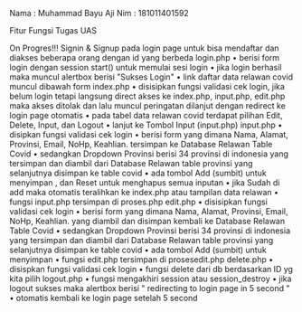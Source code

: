 Nama : Muhammad Bayu Aji
Nim : 181011401592

Fitur Fungsi Tugas UAS

On Progres!!! Signin & Signup pada login page untuk bisa mendaftar dan diakses beberapa orang dengan id yang berbeda
login.php
•	berisi form login dengan session start() untuk memulai sesi login
•	jika login berhasil maka muncul alertbox berisi "Sukses Login"
•	link daftar data relawan covid muncul dibawah form
index.php
•	disisipkan fungsi validasi cek login, jika belum login tetapi langsung direct akses ke index.php, input.php, edit.php maka akses ditolak dan lalu muncul peringatan dilanjut dengan redirect ke login page otomatis
•	pada tabel data relawan covid terdapat pilihan Edit, Delete, Input, dan Logout
•	lanjut ke Tombol Input (input.php)
input.php
•	disipkan fungsi validasi cek login
•	berisi form yang dimana Nama, Alamat, Provinsi, Email, NoHp, Keahlian. tersimpan ke Database Relawan Table Covid
•	sedangkan Dropdown Provinsi berisi 34 provinsi di indonesia yang tersimpan dan diambil dari Database Relawan table provinsi yang selanjutnya disimpan ke table covid
•	ada tombol Add (sumbit) untuk menyimpan , dan Reset untuk menghapus semua inputan
•	jika Sudah di add maka otomatis teralihkan ke index.php atau tampilan data relawan
•	fungsi input.php tersimpan di proses.php
edit.php
•	disisipkan fungsi validasi cek login
•	berisi form yang dimana Nama, Alamat, Provinsi, Email, NoHp, Keahlian. yang diambil dan disimpan kembali ke Database Relawan Table Covid
•	sedangkan Dropdown Provinsi berisi 34 provinsi di indonesia yang tersimpan dan diambil dari Database Relawan table provinsi yang selanjutnya disimpan ke table covid
•	ada tombol Add (sumbit) untuk menyimpan
•	fungsi edit.php tersimpan di prosesedit.php
delete.php
•	disispkan fungsi validasi cek login
•	fungsi delete dari db berdasarkan ID yg kita pilih
logout.php
•	fungsi mengakhiri session atau session_destroy
•	jika logout sukses maka alertbox berisi " redirecting to login page in 5 second "
•	otomatis kembali ke login page setelah 5 second

